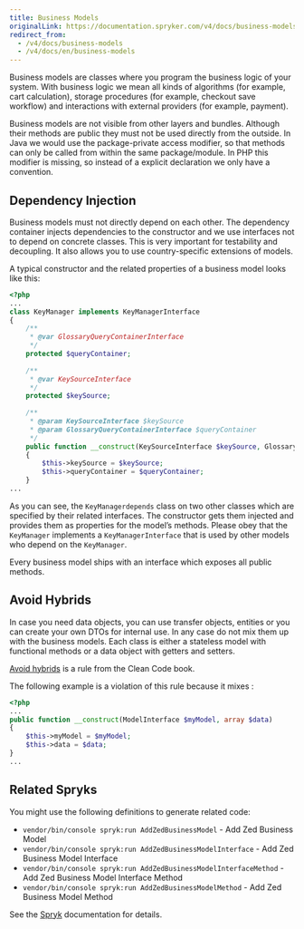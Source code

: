 ```yaml
---
title: Business Models
originalLink: https://documentation.spryker.com/v4/docs/business-models
redirect_from:
  - /v4/docs/business-models
  - /v4/docs/en/business-models
---
```


Business models are classes where you program the business logic of your system. With business logic we mean all kinds of algorithms (for example, cart calculation), storage procedures (for example, checkout save workflow) and interactions with external providers (for example, payment).

Business models are not visible from other layers and bundles. Although their methods are public they must not be used directly from the outside. In Java we would use the package-private access modifier, so that methods can only be called from within the same package/module. In PHP this modifier is missing, so instead of a explicit declaration we only have a convention.

## Dependency Injection

Business models must not directly depend on each other. The dependency container injects dependencies to the constructor and we use interfaces not to depend on concrete classes. This is very important for testability and decoupling. It also allows you to use country-specific extensions of models.

A typical constructor and the related properties of a business model looks like this:

```php
<?php
...
class KeyManager implements KeyManagerInterface
{
    /**
     * @var GlossaryQueryContainerInterface
     */
    protected $queryContainer;
 
    /**
     * @var KeySourceInterface
     */
    protected $keySource;
 
    /**
     * @param KeySourceInterface $keySource
     * @param GlossaryQueryContainerInterface $queryContainer
     */
    public function __construct(KeySourceInterface $keySource, GlossaryQueryContainerInterface $queryContainer)
    {
        $this->keySource = $keySource;
        $this->queryContainer = $queryContainer;
    }
...
```

As you can see, the `KeyManagerdepends` class on two other classes which are specified by their related interfaces. The constructor gets them injected and provides them as properties for the model’s methods. Please obey that the `KeyManager` implements a `KeyManagerInterface` that is used by other models who depend on the `KeyManager`.

Every business model ships with an interface which exposes all public methods.

## Avoid Hybrids

In case you need data objects, you can use transfer objects, entities or you can create your own DTOs for internal use. In any case do not mix them up with the business models. Each class is either a stateless model with functional methods or a data object with getters and setters.

[Avoid hybrids](https://books.google.de/books?id=_i6bDeoCQzsC&lpg=PT172&ots=eo5Pxl9g22&dq=Avoid%20hybrids%20clean%20code&hl=de&pg=PT172#v=onepage&q=Avoid%20hybrids%20clean%20code&f=false) is a rule from the Clean Code book.

The following example is a violation of this rule because it mixes :

```php
<?php
...
public function __construct(ModelInterface $myModel, array $data)
{
    $this->myModel = $myModel;
    $this->data = $data;
}
...
```

## Related Spryks

You might use the following definitions to generate related code:

* `vendor/bin/console spryk:run AddZedBusinessModel` - Add Zed Business Model
* `vendor/bin/console spryk:run AddZedBusinessModelInterface` - Add Zed Business Model Interface
* `vendor/bin/console spryk:run AddZedBusinessModelInterfaceMethod` - Add Zed Business Model Interface Method
* `vendor/bin/console spryk:run AddZedBusinessModelMethod` - Add Zed Business Model Method

See the [Spryk](https://documentation.spryker.com/v4/docs/spryk-201903) documentation for details.

